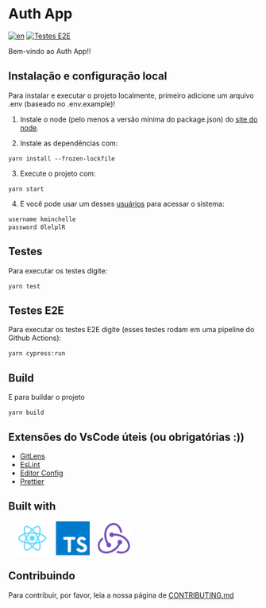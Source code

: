 # Auth App

[![en](https://img.shields.io/badge/lang-en-red.svg)](https://github.com/harrisonhenri/auth-app/README.md)
[![Testes E2E](https://github.com/harrisonhenri/auth-app/actions/workflows/main.yml/badge.svg?branch=master)](https://github.com/harrisonhenri/auth-app/actions/workflows/main.yml/badge.svg?branch=master)

Bem-vindo ao Auth App!!

## Instalação e configuração local

Para instalar e executar o projeto localmente, primeiro adicione um arquivo .env (baseado no .env.example)!

1. Instale o node (pelo menos a versão mínima do package.json) do [site do node](https://nodejs.org/en/download/).

2. Instale as dependências com:

```=sh
yarn install --frozen-lockfile
```

3. Execute o projeto com:

```=sh
yarn start
```

4. E você pode usar um desses [usuários](https://dummyjson.com/users) para acessar o sistema:

```=sh
username kminchelle
password 0lelplR
```

## Testes

Para executar os testes digite:

```=sh
yarn test
```

## Testes E2E

Para executar os testes E2E digite (esses testes rodam em uma pipeline do Github Actions):

```=sh
yarn cypress:run
```

## Build

E para buildar o projeto

```=sh
yarn build
```

## Extensões do VsCode úteis (ou obrigatórias :))

- [GitLens](https://marketplace.visualstudio.com/items?itemName=eamodio.gitlens)
- [EsLint](https://marketplace.visualstudio.com/items?itemName=dbaeumer.vscode-eslint)
- [Editor Config](https://marketplace.visualstudio.com/items?itemName=EditorConfig.EditorConfig)
- [Prettier](https://marketplace.visualstudio.com/items?itemName=esbenp.prettier-vscode)

## Built with

<div>
<img align="left" alt="ReactJs" width="68px" style="margin-left:1em" src="https://raw.githubusercontent.com/github/explore/80688e429a7d4ef2fca1e82350fe8e3517d3494d/topics/react/react.png" />
<img align="left" alt="Typescript" width="68px" style="margin-left:1em" src="https://raw.githubusercontent.com/github/explore/80688e429a7d4ef2fca1e82350fe8e3517d3494d/topics/typescript/typescript.png" />
<img align="left" alt="Redux" width="68px" style="margin-left:1em" src="https://raw.githubusercontent.com/github/explore/80688e429a7d4ef2fca1e82350fe8e3517d3494d/topics/redux/redux.png" />
<br /><br /><br /><br />
</div>

## Contribuindo

Para contribuir, por favor, leia a nossa página de [CONTRIBUTING.md](./CONTRIBUTING.pt-br.md)
````
